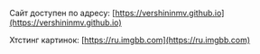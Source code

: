 Сайт доступен по адресу: 
[https://vershininmv.github.io](https://vershininmv.github.io)

Хтстинг картинок:
[https://ru.imgbb.com](https://ru.imgbb.com)
